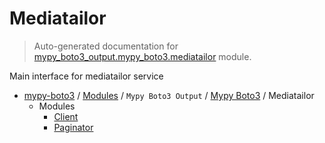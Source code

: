# Mediatailor

> Auto-generated documentation for [mypy_boto3_output.mypy_boto3.mediatailor](https://github.com/vemel/mypy_boto3/blob/master/mypy_boto3_output/mypy_boto3/mediatailor/__init__.py) module.

Main interface for mediatailor service

- [mypy-boto3](../../../README.md#mypy_boto3) / [Modules](../../../MODULES.md#mypy-boto3-modules) / `Mypy Boto3 Output` / [Mypy Boto3](../index.md#mypy-boto3) / Mediatailor
    - Modules
        - [Client](client.md#client)
        - [Paginator](paginator.md#paginator)
